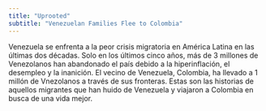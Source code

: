 ```yaml
---
title: "Uprooted"
subtitle: "Venezuelan Families Flee to Colombia"
---
```


Venezuela se enfrenta a la peor crisis migratoria en América Latina en las últimas dos décadas. Solo en los últimos cinco años, más de 3 millones de Venezolanos han abandonado el país debido a la hiperinflación, el desempleo y la inanición. El vecino de Venezuela, Colombia, ha llevado a 1 millón de Vnezolanos a través de sus fronteras. Estas son las historias de aquellos migrantes que han huido de Venezuela y viajaron a Colombia en busca de una vida mejor.